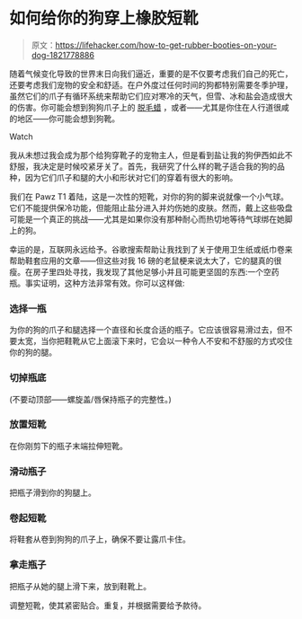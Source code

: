 # 如何给你的狗穿上橡胶短靴

> 原文：<https://lifehacker.com/how-to-get-rubber-booties-on-your-dog-1821778886>

随着气候变化导致的世界末日向我们逼近，重要的是不仅要考虑我们自己的死亡，还要考虑我们宠物的安全和舒适。在户外度过任何时间的狗都特别需要冬季护理，虽然它们的爪子有循环系统来帮助它们应对寒冷的天气，但雪、冰和盐会造成很大的伤害。你可能会想到狗狗爪子上的 [脱毛蜡](https://www.amazon.com/Mushers-Secret-Pet-Protection-200-Gram/dp/B0002XIZXY?asc_campaign=InlineText&asc_refurl=https://lifehacker.com/how-to-get-rubber-booties-on-your-dog-1821778886&asc_source=&tag=kinjalifehackerlink-20) ，或者——尤其是你住在人行道很咸的地区——你可能会想到狗靴。

Watch

我从未想过我会成为那个给狗穿靴子的宠物主人，但是看到盐让我的狗伊西如此不舒服，我决定是时候咬紧牙关了。首先，我研究了什么样的靴子适合我的狗的品种，因为它们爪子和腿的大小和形状对它们的穿着有很大的影响。

我们在 Pawz T1 着陆，这是一次性的短靴，对你的狗的脚来说就像一个小气球。它们不能提供保冷功能，但能阻止盐分进入并灼伤她的皮肤。然而，戴上这些吸盘可能是一个真正的挑战——尤其是如果你没有那种耐心而热切地等待气球绑在她脚上的狗。

幸运的是，互联网永远给予。谷歌搜索帮助让我找到了关于使用卫生纸或纸巾卷来帮助鞋套应用的文章——但这些对我 16 磅的老鼠梗来说太大了，它的腿真的很瘦。在房子里四处寻找，我发现了其他足够小并且可能更坚固的东西:一个空药瓶。事实证明，这种方法非常有效。你可以这样做:

### **选择一瓶**

为你的狗的爪子和腿选择一个直径和长度合适的瓶子。它应该很容易滑过去，但不要太宽，当你把鞋靴从它上面滚下来时，它会以一种令人不安和不舒服的方式咬住你的狗的腿。

### **切掉瓶底**

(不要动顶部——螺旋盖/唇保持瓶子的完整性。)

### 放置短靴

在你刚剪下的瓶子末端拉伸短靴。

### 滑动瓶子

把瓶子滑到你的狗腿上。

### **卷起短靴**

将鞋套从卷到狗狗的爪子上，确保不要让露爪卡住。

### 拿走瓶子

把瓶子从她的腿上滑下来，放到鞋靴上。

调整短靴，使其紧密贴合。重复，并根据需要给予款待。